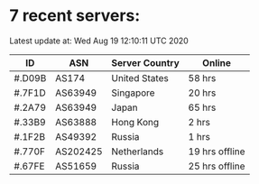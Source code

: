 # 7 recent servers:

Latest update at: Wed Aug 19 12:10:11 UTC 2020

| ID | ASN | Server Country | Online |
| -- | --- | -------------- | ------ |
| #.D09B | AS174 | United States | 58 hrs |
| #.7F1D | AS63949 | Singapore | 20 hrs |
| #.2A79 | AS63949 | Japan | 65 hrs |
| #.33B9 | AS63888 | Hong Kong | 2 hrs |
| #.1F2B | AS49392 | Russia | 1 hrs |
| #.770F | AS202425 | Netherlands | 19 hrs offline |
| #.67FE | AS51659 | Russia | 25 hrs offline |


